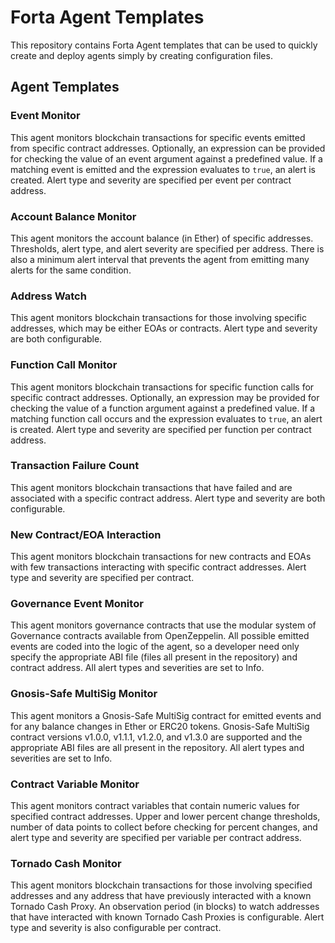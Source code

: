 # Forta Agent Templates

This repository contains Forta Agent templates that can be used to quickly create and deploy agents
simply by creating configuration files.

## Agent Templates

### Event Monitor

This agent monitors blockchain transactions for specific events emitted from specific contract
addresses.  Optionally, an expression can be provided for checking the value of an event argument
against a predefined value.  If a matching event is emitted and the expression evaluates to `true`,
an alert is created.  Alert type and severity are specified per event per contract address.

### Account Balance Monitor

This agent monitors the account balance (in Ether) of specific addresses.  Thresholds, alert type,
and alert severity are specified per address.  There is also a minimum alert interval that prevents
the agent from emitting many alerts for the same condition.

### Address Watch

This agent monitors blockchain transactions for those involving specific addresses, which may be
either EOAs or contracts.  Alert type and severity are both configurable.

### Function Call Monitor

This agent monitors blockchain transactions for specific function calls for specific contract
addresses. Optionally, an expression may be provided for checking the value of a function argument
against a predefined value.  If a matching function call occurs and the expression evaluates to
`true`, an alert is created.  Alert type and severity are specified per function per contract
address.

### Transaction Failure Count

This agent monitors blockchain transactions that have failed and are associated with a specific
contract address. Alert type and severity are both configurable.

### New Contract/EOA Interaction

This agent monitors blockchain transactions for new contracts and EOAs with few transactions
interacting with specific contract addresses. Alert type and severity are specified per contract.

### Governance Event Monitor

This agent monitors governance contracts that use the modular system of Governance contracts available
from OpenZeppelin.  All possible emitted events are coded into the logic of the agent, so a developer
need only specify the appropriate ABI file (files all present in the repository) and contract address.
All alert types and severities are set to Info.

### Gnosis-Safe MultiSig Monitor

This agent monitors a Gnosis-Safe MultiSig contract for emitted events and for any balance changes in
Ether or ERC20 tokens.  Gnosis-Safe MultiSig contract versions v1.0.0, v1.1.1, v1.2.0, and v1.3.0 are
supported and the appropriate ABI files are all present in the repository.  All alert types and
severities are set to Info.

### Contract Variable Monitor

This agent monitors contract variables that contain numeric values for specified contract addresses.
Upper and lower percent change thresholds, number of data points to collect before checking for percent changes,
and alert type and severity are specified per variable per contract address.

### Tornado Cash Monitor

This agent monitors blockchain transactions for those involving specified addresses and any address
that have previously interacted with a known Tornado Cash Proxy. An observation period (in blocks) to
watch addresses that have interacted with known Tornado Cash Proxies is configurable. Alert type and
severity is also configurable per contract.
